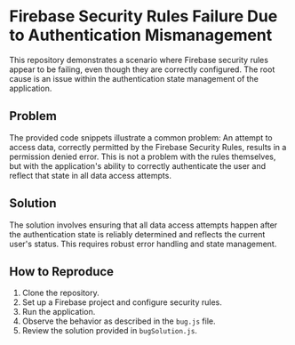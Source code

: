 # Firebase Security Rules Failure Due to Authentication Mismanagement

This repository demonstrates a scenario where Firebase security rules appear to be failing, even though they are correctly configured.  The root cause is an issue within the authentication state management of the application.

## Problem
The provided code snippets illustrate a common problem: An attempt to access data, correctly permitted by the Firebase Security Rules, results in a permission denied error. This is not a problem with the rules themselves, but with the application's ability to correctly authenticate the user and reflect that state in all data access attempts.

## Solution
The solution involves ensuring that all data access attempts happen after the authentication state is reliably determined and reflects the current user's status. This requires robust error handling and state management.

## How to Reproduce
1.  Clone the repository.
2.  Set up a Firebase project and configure security rules.
3.  Run the application.
4.  Observe the behavior as described in the `bug.js` file.
5.  Review the solution provided in `bugSolution.js`.
